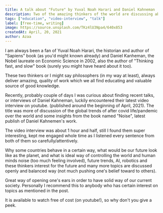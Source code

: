 ```yaml
---
title: A talk about "Future" by Yuval Noah Harari and Daniel Kahneman
description: Two of the amazing thinkers of the world are discussing about the global trends and more of the "Future". This is very refreshing and educating type of a talk which I find super interesting to listen.
tags: ["education", "video-interview", "talk"]
label: [free-time, writing]
image: https://source.unsplash.com/TKz4lU3Npa4/640x853
createdAt: April, 20, 2021
author: Azaa
---
```


I am always been a fan of Yuval Noah Harari, the historian and author of "Sapiens" book (as you'd might known already) and Daniel Kanheman, the Nobel laureate on Economic Science in 2002, also the author of "Thinking fast, and slow" book (surely you might have heard about it too).

These two thinkers or I might say philosophers (in my way at least), always deliver amazing, quality of work which we all find educating and valuable source of good knowledge.

Recently, probably couple of days I was curious about finding recent talks, or interviews of Daniel Kahneman, luckily encountered their latest video interview on youtube. (published around the beginning of April, 2021). The title was more of discussion of the global trends of after covid life/pandemic over the world and some insights from the book named "Noise", latest publish of Daniel Kahnemen's work.

The video interview was about 1 hour and half, still I found them super interesting, kept me engaged whole time as I listened every sentence from both of them so carefully/attentively.

Why some countries behave in a certain way, what would be our future look like as the planet, and what is ideal way of controlling the world and human minds noise (too much feeling involved), future trends, AI, robotics and these thinkers interest for the future and many more topics are discussed openly and balanced way (not much pushing one's belief toward to others). 

Great way of opening one's ears in order to have solid way of our current society. Personally I recommend this to anybody who has certain interest on topics as mentioned in the post.

It is available to watch free of cost (on youtube!), so why don't you give a peek.